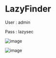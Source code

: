 # LazyFinder
User : admin

Pass : lazysec

![image](https://github.com/LazyCyberSec/LazyFinder/assets/51275510/fb2342f7-e773-49c2-9a56-4a5217c67289)

![image](https://github.com/LazyCyberSec/LazyFinder/assets/51275510/d383f74a-1d47-46b1-8969-84f4880404ce)

